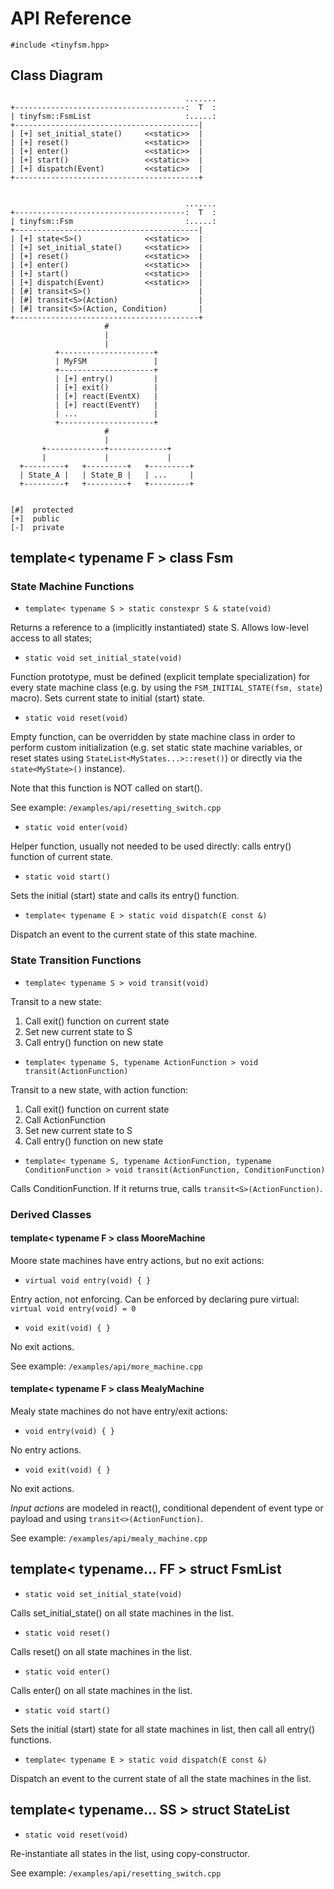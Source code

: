 API Reference
=============

`#include <tinyfsm.hpp>`


Class Diagram
-------------
                                           .......
    +--------------------------------------:  T  :
    | tinyfsm::FsmList                     :.....:
    +-----------------------------------------|
    | [+] set_initial_state()     <<static>>  |
    | [+] reset()                 <<static>>  |
    | [+] enter()                 <<static>>  |
    | [+] start()                 <<static>>  |
    | [+] dispatch(Event)         <<static>>  |
    +-----------------------------------------+


                                           .......
    +--------------------------------------:  T  :
    | tinyfsm::Fsm                         :.....:
    +-----------------------------------------|
    | [+] state<S>()              <<static>>  |
    | [+] set_initial_state()     <<static>>  |
    | [+] reset()                 <<static>>  |
    | [+] enter()                 <<static>>  |
    | [+] start()                 <<static>>  |
    | [+] dispatch(Event)         <<static>>  |
    | [#] transit<S>()                        |
    | [#] transit<S>(Action)                  |
    | [#] transit<S>(Action, Condition)       |
    +-----------------------------------------+
                         #
                         |
                         |
              +---------------------+
              | MyFSM               |
              +---------------------+
              | [+] entry()         |
              | [+] exit()          |
              | [+] react(EventX)   |
              | [+] react(EventY)   |
              | ...                 |
              +---------------------+
                         #
                         |
           +-------------+-------------+
           |             |             |
      +---------+   +---------+   +---------+
      | State_A |   | State_B |   | ...     |
      +---------+   +---------+   +---------+


    [#]  protected
    [+]  public
    [-]  private


template< typename F > class Fsm
--------------------------------

### State Machine Functions

 * `template< typename S > static constexpr S & state(void)`

  Returns a reference to a (implicitly instantiated) state S. Allows
  low-level access to all states;


 * `static void set_initial_state(void)`

  Function prototype, must be defined (explicit template
  specialization) for every state machine class (e.g. by using the
  `FSM_INITIAL_STATE(fsm, state`) macro). Sets current state to
  initial (start) state.


 * `static void reset(void)`

  Empty function, can be overridden by state machine class in order to
  perform custom initialization (e.g. set static state machine
  variables, or reset states using `StateList<MyStates...>::reset()`)
  or directly via the `state<MyState>()` instance).

  Note that this function is NOT called on start().

  See example: `/examples/api/resetting_switch.cpp`

 * `static void enter(void)`

  Helper function, usually not needed to be used directly:
  calls entry() function of current state.


 * `static void start()`

  Sets the initial (start) state and calls its entry() function.


 * `template< typename E > static void dispatch(E const &)`

  Dispatch an event to the current state of this state machine.


### State Transition Functions

 * `template< typename S > void transit(void)`

  Transit to a new state:

  1. Call exit() function on current state
  2. Set new current state to S
  3. Call entry() function on new state


 * `template< typename S, typename ActionFunction > void transit(ActionFunction)`

  Transit to a new state, with action function:

  1. Call exit() function on current state
  2. Call ActionFunction
  3. Set new current state to S
  4. Call entry() function on new state


 * `template< typename S, typename ActionFunction, typename ConditionFunction > void transit(ActionFunction, ConditionFunction)`

  Calls ConditionFunction. If it returns true, calls
  `transit<S>(ActionFunction)`.


### Derived Classes

#### template< typename F > class MooreMachine

Moore state machines have entry actions, but no exit actions:

 * `virtual void entry(void) { }`

  Entry action, not enforcing. Can be enforced by declaring pure
  virtual: `virtual void entry(void) = 0`

 * `void exit(void) { }`

  No exit actions.

See example: `/examples/api/more_machine.cpp`

#### template< typename F > class MealyMachine

Mealy state machines do not have entry/exit actions:

 * `void entry(void) { }`

  No entry actions.

 * `void exit(void) { }`

  No exit actions.

*Input actions* are modeled in react(), conditional dependent of event
type or payload and using `transit<>(ActionFunction)`.

See example: `/examples/api/mealy_machine.cpp`


template< typename... FF > struct FsmList
-----------------------------------------

 * `static void set_initial_state(void)`

  Calls set_initial_state() on all state machines in the list.


 * `static void reset()`

  Calls reset() on all state machines in the list.


 * `static void enter()`

  Calls enter() on all state machines in the list.


 * `static void start()`

  Sets the initial (start) state for all state machines in list, then
  call all entry() functions.


 * `template< typename E > static void dispatch(E const &)`

  Dispatch an event to the current state of all the state machines in
  the list.


template< typename... SS > struct StateList
-------------------------------------------

 * `static void reset(void)`

  Re-instantiate all states in the list, using copy-constructor.

  See example: `/examples/api/resetting_switch.cpp`
